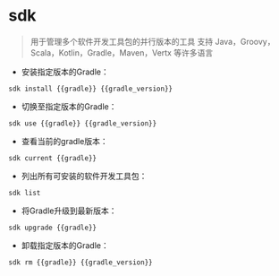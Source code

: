 # sdk

> 用于管理多个软件开发工具包的并行版本的工具
> 支持 Java，Groovy，Scala，Kotlin，Gradle，Maven，Vertx 等许多语言

- 安装指定版本的Gradle：

`sdk install {{gradle}} {{gradle_version}}`

- 切换至指定版本的Gradle：

`sdk use {{gradle}} {{gradle_version}}`

- 查看当前的gradle版本：

`sdk current {{gradle}}`

- 列出所有可安装的软件开发工具包：

`sdk list`

- 将Gradle升级到最新版本：

`sdk upgrade {{gradle}}`

- 卸载指定版本的Gradle：

`sdk rm {{gradle}} {{gradle_version}}`

[#]: contributors: ([阿涛]，[玉叶]，[　]，[󠀀])